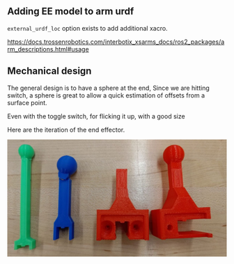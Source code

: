 

## Adding EE model to arm urdf 

`external_urdf_loc` option exists to add additional xacro. 

https://docs.trossenrobotics.com/interbotix_xsarms_docs/ros2_packages/arm_descriptions.html#usage

## Mechanical design  

The general design is to have a sphere at the end, Since we are hitting switch, a sphere is great to allow a quick estimation of offsets from a surface point. 

Even with the toggle switch, for flicking it up, with a good size 

Here are the iteration of the end effector.

![Alt text](medias/Lollypop%20head%20iteration.jpg)

